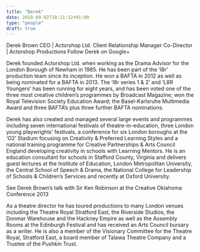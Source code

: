 ```yaml
---
title: "Derek"
date: 2018-09-02T18:11:12+01:00
type: "people"
draft: true
---
```


Derek Brown
CEO | Actorshop Ltd.
Client Relationship Manager
Co-Director | Actorshop Productions
Follow Derek on Google+

Derek founded Actorshop Ltd. when working as the Drama Advisor for the London Borough of Newham in 1985.  He has been part of the ‘l8r’ production team since its inception.  He won a BAFTA in 2012 as well as being nominated for a BAFTA in 2013.  The ‘l8r series 1 & 2’ and ‘L8R Youngers’ has been running for eight years, and has been voted one of the three most creative children’s programmes by Broadcast Magazine; won the Royal Television Society Education Award; the Basel-Karlsruhe Multimedia Award and three BAFTA’s plus three further BAFTA nominations.

Derek has also created and managed several large events and programmes including seven international festivals of theatre-in-education, three London young playwrights’ festivals, a conference for six London boroughs at the ‘O2’ Stadium focusing on Creativity & Preferred Learning Styles and a national training programme for Creative Partnerships & Arts Council England developing creativity in schools with Learning Mentors.   He is an education consultant for schools in Stafford County, Virginia and delivers guest lectures at the Institute of Education, London Metropolitan University, the Central School of Speech & Drama, the National College for Leadership of Schools & Children’s Services and recently at Oxford University.

See Derek Brown’s talk with Sir Ken Robinson at the Creative Oklahoma Conference 2013

As a theatre director he has toured productions to many London venues including the Theatre Royal Stratford East, the Riverside Studios, the Donmar Warehouse and the Hackney Empire as well as the Assembly Rooms at the Edinburgh Festival and has received an Arts Council bursary as a writer.  He is also a member of the Visionary Committee for the Theatre Royal, Stratford East, a board member of Talawa Theatre Company and a Trustee of the Pushkin Trust.
